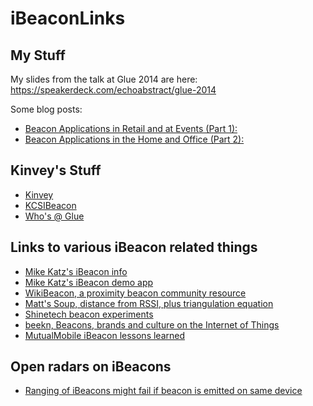 iBeaconLinks
============

## My Stuff

My slides from the talk at Glue 2014 are here: https://speakerdeck.com/echoabstract/glue-2014

Some blog posts:

* [Beacon Applications in Retail and at Events (Part 1): ](http://www.kinvey.com/blog/3794/beacon-applications-in-retail-and-at-events-part-1-think-personalized-experiences-and-increased-revenue)
* [Beacon Applications in the Home and Office (Part 2): ](http://www.kinvey.com/blog/3799/beacon-applications-in-the-home-and-office-part-2-think-operational-efficiencies-and-cost-savings)

## Kinvey's Stuff

* [Kinvey](http://www.kinvey.com)
* [KCSIBeacon](https://github.com/KinveyLabs/KCSIBeacon)
* [Who's @ Glue](https://github.com/KinveyApps/Who-s-At-Glue)


## Links to various iBeacon related things

* [Mike Katz's iBeacon info](https://github.com/mikekatz/iBeacon)
* [Mike Katz's iBeacon demo app](https://github.com/mikekatz/iBeacon-Demo)
* [WikiBeacon, a proximity beacon community resource](http://www.wikibeacon.org)
* [Matt's Soup, distance from RSSI, plus triangulation equation](http://matts-soup.blogspot.com/2013/12/finding-distance-from-rssi.html)
* [Shinetech beacon experiments](http://blog.shinetech.com/2014/02/17/the-beacon-experiments-low-energy-bluetooth-devices-in-action/)
* [beekn, Beacons, brands and culture on the Internet of Things](http://beekn.net)
* [MutualMobile iBeacon lessons learned](http://mutualmobile.github.io/blog/2014/05/07/ibeacons-lessons-learned/)



## Open radars on iBeacons

* [Ranging of iBeacons might fail if beacon is emitted on same device](http://www.cocoanetics.com/2014/05/radar-ranging-of-ibeacons-might-fail-if-beacon-is-emitted-on-same-device/)

